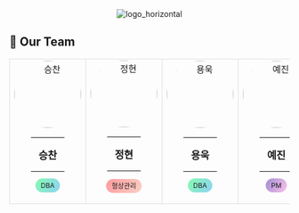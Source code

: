 <div align="center">
  <img src="https://github.com/user-attachments/assets/9ef6cad7-b464-4234-bf09-4b57d1b3d8e4" alt="logo_horizontal">
</div>

## 👥 Our Team

<div align="center">
 <table>
   <tr>
     <td align="center" width="200" style="border: 1px solid #ddd;">
       <div style="border-radius: 50%; overflow: hidden; width: 120px; height: 120px; margin: 0 auto;">
         <img src="https://github.com/user-attachments/assets/your-image-1" width="120" alt="승찬">
       </div>
       <hr style="width: 50%; border: 1px solid #eee;">
       <b style="font-size: 18px;">승찬</b>
       <hr style="width: 50%; border: 1px solid #eee;">
       <span style="background: linear-gradient(120deg, #84fab0 0%, #8fd3f4 100%); padding: 5px 10px; border-radius: 15px; font-size: 12px;">DBA</span>
       <br /><br />
     </td>
     <td align="center" width="200" style="border: 1px solid #ddd;">
       <div style="border-radius: 50%; overflow: hidden; width: 120px; height: 120px; margin: 0 auto;">
         <img src="https://github.com/user-attachments/assets/4e722741-d7eb-459a-8d81-9a6290e130c4" width="120" alt="정현">
       </div>
       <hr style="width: 50%; border: 1px solid #eee;">
       <b style="font-size: 18px;">정현</b>
       <hr style="width: 50%; border: 1px solid #eee;">
       <span style="background: linear-gradient(120deg, #ff9a9e 0%, #fad0c4 100%); padding: 5px 10px; border-radius: 15px; font-size: 12px;">형상관리</span>
       <br /><br />
     </td>
     <td align="center" width="200" style="border: 1px solid #ddd;">
       <div style="border-radius: 50%; overflow: hidden; width: 120px; height: 120px; margin: 0 auto;">
         <img src="https://github.com/user-attachments/assets/your-image-3" width="120" alt="용욱">
       </div>
       <hr style="width: 50%; border: 1px solid #eee;">
       <b style="font-size: 18px;">용욱</b>
       <hr style="width: 50%; border: 1px solid #eee;">
       <span style="background: linear-gradient(120deg, #84fab0 0%, #8fd3f4 100%); padding: 5px 10px; border-radius: 15px; font-size: 12px;">DBA</span>
       <br /><br />
     </td>
     <td align="center" width="200" style="border: 1px solid #ddd;">
       <div style="border-radius: 50%; overflow: hidden; width: 120px; height: 120px; margin: 0 auto;">
         <img src="https://github.com/user-attachments/assets/your-image-4" width="120" alt="예진">
       </div>
       <hr style="width: 50%; border: 1px solid #eee;">
       <b style="font-size: 18px;">예진</b>
       <hr style="width: 50%; border: 1px solid #eee;">
       <span style="background: linear-gradient(120deg, #a18cd1 0%, #fbc2eb 100%); padding: 5px 10px; border-radius: 15px; font-size: 12px;">PM</span>
       <br /><br />
     </td>
   </tr>
 </table>
</div>


